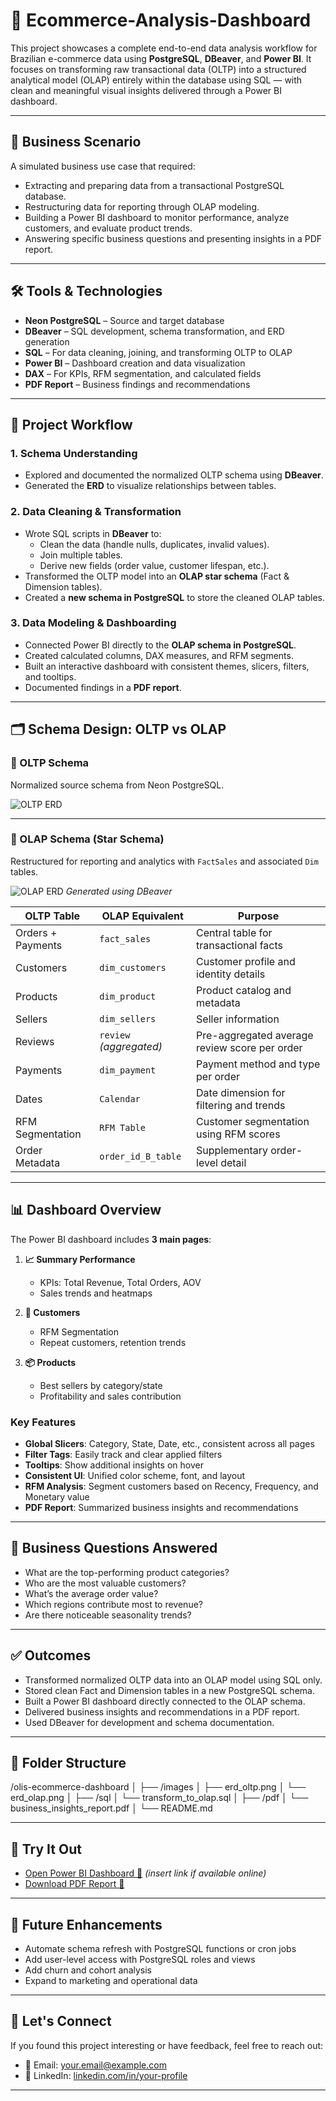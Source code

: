 # 🛒 Ecommerce-Analysis-Dashboard

This project showcases a complete end-to-end data analysis workflow for Brazilian e-commerce data using **PostgreSQL**, **DBeaver**, and **Power BI**. It focuses on transforming raw transactional data (OLTP) into a structured analytical model (OLAP) entirely within the database using SQL — with clean and meaningful visual insights delivered through a Power BI dashboard.

---

## 🎯 Business Scenario

A simulated business use case that required:

- Extracting and preparing data from a transactional PostgreSQL database.
- Restructuring data for reporting through OLAP modeling.
- Building a Power BI dashboard to monitor performance, analyze customers, and evaluate product trends.
- Answering specific business questions and presenting insights in a PDF report.

---

## 🛠 Tools & Technologies

- **Neon PostgreSQL** – Source and target database
- **DBeaver** – SQL development, schema transformation, and ERD generation
- **SQL** – For data cleaning, joining, and transforming OLTP to OLAP
- **Power BI** – Dashboard creation and data visualization
- **DAX** – For KPIs, RFM segmentation, and calculated fields
- **PDF Report** – Business findings and recommendations

---

## 🧱 Project Workflow

### 1. **Schema Understanding**
- Explored and documented the normalized OLTP schema using **DBeaver**.
- Generated the **ERD** to visualize relationships between tables.

### 2. **Data Cleaning & Transformation**
- Wrote SQL scripts in **DBeaver** to:
  - Clean the data (handle nulls, duplicates, invalid values).
  - Join multiple tables.
  - Derive new fields (order value, customer lifespan, etc.).
- Transformed the OLTP model into an **OLAP star schema** (Fact & Dimension tables).
- Created a **new schema in PostgreSQL** to store the cleaned OLAP tables.

### 3. **Data Modeling & Dashboarding**
- Connected Power BI directly to the **OLAP schema in PostgreSQL**.
- Created calculated columns, DAX measures, and RFM segments.
- Built an interactive dashboard with consistent themes, slicers, filters, and tooltips.
- Documented findings in a **PDF report**.

---

## 🗂 Schema Design: OLTP vs OLAP

### 🔹 OLTP Schema

Normalized source schema from Neon PostgreSQL.

![OLTP ERD](images/erd_oltp.png)


---

### 🔸 OLAP Schema (Star Schema)

Restructured for reporting and analytics with `FactSales` and associated `Dim` tables.

![OLAP ERD](images/erd_olap.png)
*Generated using DBeaver*

| OLTP Table           | OLAP Equivalent          | Purpose                                       |
|----------------------|--------------------------|-----------------------------------------------|
| Orders + Payments    | `fact_sales`             | Central table for transactional facts         |
| Customers            | `dim_customers`          | Customer profile and identity details         |
| Products             | `dim_product`            | Product catalog and metadata                  |
| Sellers              | `dim_sellers`            | Seller information                            |
| Reviews              | `review` *(aggregated)*  | Pre-aggregated average review score per order |
| Payments             | `dim_payment`            | Payment method and type per order             |
| Dates                | `Calendar`               | Date dimension for filtering and trends       |
| RFM Segmentation     | `RFM Table`              | Customer segmentation using RFM scores        |
| Order Metadata       | `order_id_B_table`       | Supplementary order-level detail              |

---

## 📊 Dashboard Overview

The Power BI dashboard includes **3 main pages**:

1. **📈 Summary Performance**
   - KPIs: Total Revenue, Total Orders, AOV
   - Sales trends and heatmaps

2. **👥 Customers**
   - RFM Segmentation
   - Repeat customers, retention trends

3. **📦 Products**
   - Best sellers by category/state
   - Profitability and sales contribution

### Key Features

- **Global Slicers**: Category, State, Date, etc., consistent across all pages
- **Filter Tags**: Easily track and clear applied filters
- **Tooltips**: Show additional insights on hover
- **Consistent UI**: Unified color scheme, font, and layout
- **RFM Analysis**: Segment customers based on Recency, Frequency, and Monetary value
- **PDF Report**: Summarized business insights and recommendations

---

## 🧠 Business Questions Answered

- What are the top-performing product categories?
- Who are the most valuable customers?
- What’s the average order value?
- Which regions contribute most to revenue?
- Are there noticeable seasonality trends?

---

## ✅ Outcomes

- Transformed normalized OLTP data into an OLAP model using SQL only.
- Stored clean Fact and Dimension tables in a new PostgreSQL schema.
- Built a Power BI dashboard directly connected to the OLAP schema.
- Delivered business insights and recommendations in a PDF report.
- Used DBeaver for development and schema documentation.

---

## 📁 Folder Structure
/olis-ecommerce-dashboard
│
├── /images
│ ├── erd_oltp.png
│ └── erd_olap.png
│
├── /sql
│ └── transform_to_olap.sql
│
├── /pdf
│ └── business_insights_report.pdf
│
└── README.md


---

## 🚀 Try It Out

- [Open Power BI Dashboard 🔗](#) *(insert link if available online)*
- [Download PDF Report 📄](pdf/business_insights_report.pdf)

---

## 📌 Future Enhancements

- Automate schema refresh with PostgreSQL functions or cron jobs
- Add user-level access with PostgreSQL roles and views
- Add churn and cohort analysis
- Expand to marketing and operational data

---

## 🙌 Let's Connect

If you found this project interesting or have feedback, feel free to reach out:

- 📧 Email: [your.email@example.com](mailto:your.email@example.com)
- 💼 LinkedIn: [linkedin.com/in/your-profile](https://linkedin.com/in/your-profile)

---



